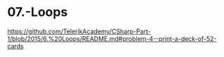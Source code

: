 # 07.-Loops
https://github.com/TelerikAcademy/CSharp-Part-1/blob/2015/6.%20Loops/README.md#problem-4--print-a-deck-of-52-cards
